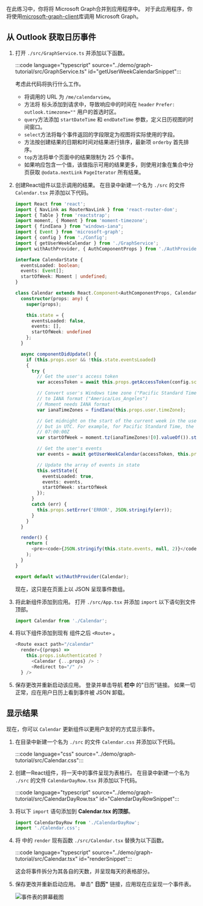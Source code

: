 <!-- markdownlint-disable MD002 MD041 -->

在此练习中，你将将 Microsoft Graph合并到应用程序中。 对于此应用程序，你将使用[microsoft-graph-client](https://github.com/microsoftgraph/msgraph-sdk-javascript)库调用 Microsoft Graph。

## <a name="get-calendar-events-from-outlook"></a>从 Outlook 获取日历事件

1. 打开 `./src/GraphService.ts` 并添加以下函数。

    :::code language="typescript" source="../demo/graph-tutorial/src/GraphService.ts" id="getUserWeekCalendarSnippet":::

    考虑此代码将执行什么工作。

    - 将调用的 URL 为 `/me/calendarview`。
    - 方法将 标头添加到请求中，导致响应中的时间在 `header` `Prefer: outlook.timezone=""` 用户的首选时区。
    - `query`方法添加 `startDateTime` 和 `endDateTime` 参数，定义日历视图的时间窗口。
    - `select`方法将每个事件返回的字段限定为视图将实际使用的字段。
    - 方法按创建结果的日期和时间对结果进行排序，最新项 `orderby` 首先排序。
    - `top`方法将单个页面中的结果限制为 25 个事件。
    - 如果响应包含一个值，该值指示可用的结果更多，则使用对象在集合中分页获取 `@odata.nextLink` `PageIterator` 所有结果。 [](https://docs.microsoft.com/graph/sdks/paging?tabs=typeScript)

1. 创建React组件以显示调用的结果。 在目录中新建一个名为 `./src` 的文件 `Calendar.tsx` 并添加以下代码。

    ```typescript
    import React from 'react';
    import { NavLink as RouterNavLink } from 'react-router-dom';
    import { Table } from 'reactstrap';
    import moment, { Moment } from 'moment-timezone';
    import { findIana } from "windows-iana";
    import { Event } from 'microsoft-graph';
    import { config } from './Config';
    import { getUserWeekCalendar } from './GraphService';
    import withAuthProvider, { AuthComponentProps } from './AuthProvider';

    interface CalendarState {
      eventsLoaded: boolean;
      events: Event[];
      startOfWeek: Moment | undefined;
    }

    class Calendar extends React.Component<AuthComponentProps, CalendarState> {
      constructor(props: any) {
        super(props);

        this.state = {
          eventsLoaded: false,
          events: [],
          startOfWeek: undefined
        };
      }

      async componentDidUpdate() {
        if (this.props.user && !this.state.eventsLoaded)
        {
          try {
            // Get the user's access token
            var accessToken = await this.props.getAccessToken(config.scopes);

            // Convert user's Windows time zone ("Pacific Standard Time")
            // to IANA format ("America/Los_Angeles")
            // Moment needs IANA format
            var ianaTimeZones = findIana(this.props.user.timeZone);

            // Get midnight on the start of the current week in the user's timezone,
            // but in UTC. For example, for Pacific Standard Time, the time value would be
            // 07:00:00Z
            var startOfWeek = moment.tz(ianaTimeZones![0].valueOf()).startOf('week').utc();

            // Get the user's events
            var events = await getUserWeekCalendar(accessToken, this.props.user.timeZone, startOfWeek);

            // Update the array of events in state
            this.setState({
              eventsLoaded: true,
              events: events,
              startOfWeek: startOfWeek
            });
          }
          catch (err) {
            this.props.setError('ERROR', JSON.stringify(err));
          }
        }
      }

      render() {
        return (
          <pre><code>{JSON.stringify(this.state.events, null, 2)}</code></pre>
        );
      }
    }

    export default withAuthProvider(Calendar);
    ```

    现在，这只是在页面上以 JSON 呈现事件数组。

1. 将此新组件添加到应用。 打开 `./src/App.tsx` 并添加 `import` 以下语句到文件顶部。

    ```typescript
    import Calendar from './Calendar';
    ```

1. 将以下组件添加到现有 组件之后 `<Route>` 。

    ```typescript
    <Route exact path="/calendar"
      render={(props) =>
        this.props.isAuthenticated ?
          <Calendar {...props} /> :
          <Redirect to="/" />
      } />
    ```

1. 保存更改并重新启动该应用。 登录并单击导航 **栏中** 的"日历"链接。 如果一切正常，应在用户日历上看到事件被 JSON 卸载。

## <a name="display-the-results"></a>显示结果

现在，你可以 `Calendar` 更新组件以更用户友好的方式显示事件。

1. 在目录中新建一个名为 `./src` 的文件 `Calendar.css` 并添加以下代码。

    :::code language="css" source="../demo/graph-tutorial/src/Calendar.css":::

1. 创建一React组件，将一天中的事件呈现为表格行。 在目录中新建一个名为 `./src` 的文件 `CalendarDayRow.tsx` 并添加以下代码。

    :::code language="typescript" source="../demo/graph-tutorial/src/CalendarDayRow.tsx" id="CalendarDayRowSnippet":::

1. 将以下 `import` 语句添加到 **Calendar.tsx 的顶部**。

    ```typescript
    import CalendarDayRow from './CalendarDayRow';
    import './Calendar.css';
    ```

1. 将 中的 `render` 现有函数 `./src/Calendar.tsx` 替换为以下函数。

    :::code language="typescript" source="../demo/graph-tutorial/src/Calendar.tsx" id="renderSnippet":::

    这会将事件拆分为其各自的天数，并呈现每天的表格部分。

1. 保存更改并重新启动应用。 单击" **日历"** 链接，应用现在应呈现一个事件表。

    ![事件表的屏幕截图](./images/add-msgraph-01.png)

